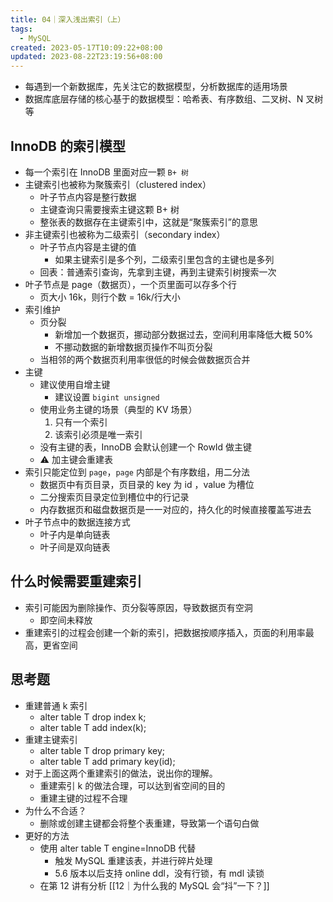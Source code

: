 ```yaml
---
title: 04｜深入浅出索引（上）
tags:
  - MySQL
created: 2023-05-17T10:09:22+08:00
updated: 2023-08-22T23:19:56+08:00
---
```


- 每遇到一个新数据库，先关注它的数据模型，分析数据库的适用场景
- 数据库底层存储的核心基于的数据模型：哈希表、有序数组、二叉树、N 叉树等

## InnoDB 的索引模型

- 每一个索引在 InnoDB 里面对应一颗 `B+ 树`
- 主键索引也被称为聚簇索引（clustered index）
  - 叶子节点内容是整行数据
  - 主键查询只需要搜索主键这颗 B+ 树
  - 整张表的数据存在主键索引中，这就是“聚簇索引”的意思
- 非主键索引也被称为二级索引（secondary index）
  - 叶子节点内容是主键的值
    - 如果主键索引是多个列，二级索引里包含的主键也是多列
  - 回表：普通索引查询，先拿到主键，再到主键索引树搜索一次
- 叶子节点是 page（数据页），一个页里面可以存多个行
  - 页大小 16k，则行个数 = 16k/行大小
- 索引维护
  - 页分裂
    - 新增加一个数据页，挪动部分数据过去，空间利用率降低大概 50%
    - 不挪动数据的新增数据页操作不叫页分裂
  - 当相邻的两个数据页利用率很低的时候会做数据页合并
- 主键
  - 建议使用自增主键
    - 建议设置 `bigint unsigned`
  - 使用业务主键的场景（典型的 KV 场景）
    1. 只有一个索引
    2. 该索引必须是唯一索引
  - 没有主键的表，InnoDB 会默认创建一个 RowId 做主键
  - ⚠️ 加主键会重建表
- 索引只能定位到 `page`，`page` 内部是个有序数组，用二分法
  - 数据页中有页目录，页目录的 key 为 id ，value 为槽位
  - 二分搜索页目录定位到槽位中的行记录
  - 内存数据页和磁盘数据页是一一对应的，持久化的时候直接覆盖写进去
- 叶子节点中的数据连接方式
  - 叶子内是单向链表
  - 叶子间是双向链表

## 什么时候需要重建索引

- 索引可能因为删除操作、页分裂等原因，导致数据页有空洞
  - 即空间未释放
- 重建索引的过程会创建一个新的索引，把数据按顺序插入，页面的利用率最高，更省空间

## 思考题

- 重建普通 k 索引
  - alter table T drop index k;
  - alter table T add index(k);
- 重建主键索引
  - alter table T drop primary key;
  - alter table T add primary key(id);
- 对于上面这两个重建索引的做法，说出你的理解。
  - 重建索引 k 的做法合理，可以达到省空间的目的
  - 重建主键的过程不合理
- 为什么不合适？
  - 删除或创建主键都会将整个表重建，导致第一个语句白做
- 更好的方法
  - 使用 alter table T engine=InnoDB 代替
    - 触发 MySQL 重建该表，并进行碎片处理
    - 5.6 版本以后支持 online ddl，没有行锁，有 mdl 读锁
  - 在第 12 讲有分析 [[12｜为什么我的 MySQL 会“抖”一下？]]
